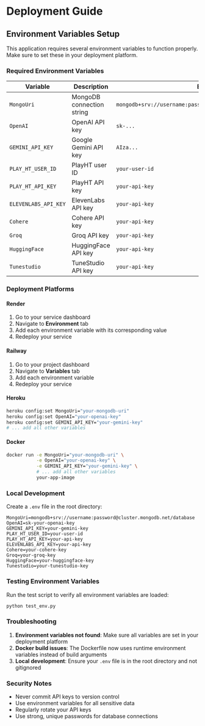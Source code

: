 # Deployment Guide

## Environment Variables Setup

This application requires several environment variables to function properly. Make sure to set these in your deployment platform.

### Required Environment Variables

| Variable | Description | Example |
|----------|-------------|---------|
| `MongoUri` | MongoDB connection string | `mongodb+srv://username:password@cluster.mongodb.net/database` |
| `OpenAI` | OpenAI API key | `sk-...` |
| `GEMINI_API_KEY` | Google Gemini API key | `AIza...` |
| `PLAY_HT_USER_ID` | PlayHT user ID | `your-user-id` |
| `PLAY_HT_API_KEY` | PlayHT API key | `your-api-key` |
| `ELEVENLABS_API_KEY` | ElevenLabs API key | `your-api-key` |
| `Cohere` | Cohere API key | `your-api-key` |
| `Groq` | Groq API key | `your-api-key` |
| `HuggingFace` | HuggingFace API key | `your-api-key` |
| `Tunestudio` | TuneStudio API key | `your-api-key` |

### Deployment Platforms

#### Render

1. Go to your service dashboard
2. Navigate to **Environment** tab
3. Add each environment variable with its corresponding value
4. Redeploy your service

#### Railway

1. Go to your project dashboard
2. Navigate to **Variables** tab
3. Add each environment variable
4. Redeploy your service

#### Heroku

```bash
heroku config:set MongoUri="your-mongodb-uri"
heroku config:set OpenAI="your-openai-key"
heroku config:set GEMINI_API_KEY="your-gemini-key"
# ... add all other variables
```

#### Docker

```bash
docker run -e MongoUri="your-mongodb-uri" \
           -e OpenAI="your-openai-key" \
           -e GEMINI_API_KEY="your-gemini-key" \
           # ... add all other variables
           your-app-image
```

### Local Development

Create a `.env` file in the root directory:

```env
MongoUri=mongodb+srv://username:password@cluster.mongodb.net/database
OpenAI=sk-your-openai-key
GEMINI_API_KEY=your-gemini-key
PLAY_HT_USER_ID=your-user-id
PLAY_HT_API_KEY=your-api-key
ELEVENLABS_API_KEY=your-api-key
Cohere=your-cohere-key
Groq=your-groq-key
HuggingFace=your-huggingface-key
Tunestudio=your-tunestudio-key
```

### Testing Environment Variables

Run the test script to verify all environment variables are loaded:

```bash
python test_env.py
```

### Troubleshooting

1. **Environment variables not found**: Make sure all variables are set in your deployment platform
2. **Docker build issues**: The Dockerfile now uses runtime environment variables instead of build arguments
3. **Local development**: Ensure your `.env` file is in the root directory and not gitignored

### Security Notes

- Never commit API keys to version control
- Use environment variables for all sensitive data
- Regularly rotate your API keys
- Use strong, unique passwords for database connections 